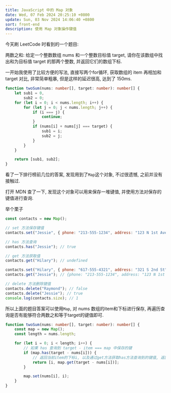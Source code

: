```yaml
---
title: JavaScript 中的 Map 对象
date: Wed, 07 Feb 2024 20:25:10 +0800
update: Sun, 03 Nov 2024 14:06:40 +0800
sort: front-end
description: 使用 Map 对象操作键值
---
```


今天刷 LeetCode 时看到的一个题目:

两数之和: 给定一个整数数组 nums 和一个整数目标值 target, 请你在该数组中找出和为目标值 target 的那两个整数, 并返回它们的数组下标.

一开始我使用了比较方便的写法, 直接写两个for循环, 获取数组的 item 再相加和 target 对比, 非常简单粗暴, 但是这样的延迟很高, 达到了 150ms.

```typescript
function twoSum(nums: number[], target: number): number[] {
	let sub1 = 0,
		sub2 = 0;
	for (let i = 0; i < nums.length; i++) {
		for (let j = 0; j < nums.length; j++) {
			if (i === j) {
				continue;
			}
			if (nums[i] + nums[j] === target) {
				sub1 = i;
				sub2 = j;
			}
		}
	}

	return [sub1, sub2];
}
```

看了一下排行榜前几位的答案, 发现用到了`Map`这个对象, 不过很遗憾, 之前并没有接触过.

打开 MDN 查了一下, 发现这个对象可以用来保存一堆键值, 并使用方法对保存的键值进行查询.

举个栗子

```JavaScript
const contacts = new Map();

// set 方法保存键值
contacts.set("Jessie", { phone: "213-555-1234", address: "123 N 1st Ave" });

// has 方法查询
contacts.has("Jessie"); // true

// get 方法获取值
contacts.get("Hilary"); // undefined

contacts.set("Hilary", { phone: "617-555-4321", address: "321 S 2nd St" });
contacts.get("Jessie"); // {phone: "213-555-1234", address: "123 N 1st Ave"}

// delete 方法删除键值
contacts.delete("Raymond"); // false
contacts.delete("Jessie"); // true
console.log(contacts.size); // 1
```

所以上面的题目答案可以使用`Map`, 对 nums 数组的item和下标进行保存, 再遍历查询是否有能够符合两数之和等于target的键值即可.

```typescript
function twoSum(nums: number[], target: number): number[] {
	const map = new Map();
	const length = nums.length;

	for (let i = 0; i < length; i++) {
		// 如果 has 查询到 target - item === map 中保存的键
		if (map.has(target - nums[i])) {
			// 返回当前item的下标i, 以及通过get方法获取has方法查询到的键值, 返回下标.
			return [i, map.get(target - nums[i])];
		}

		map.set(nums[i], i);
	}
}
```
